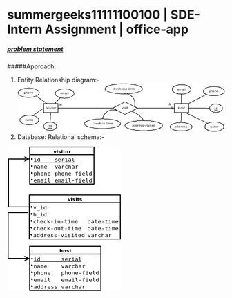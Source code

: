 # summergeeks11111100100 | SDE-Intern Assignment | office-app
##### [problem statement](https://summergeeks.in/static/assignments/summergeeks%202020%20-%20SDE%20Assignment.pdf?utm_campaign=SummerGeeks%202020&utm_source=hs_email&utm_medium=email&utm_content=79542605&_hsenc=p2ANqtz--viFrAMzY7DASDAZIKHA56SZgxYXWPDZp5IGeBI6r7kbP5hEI6zDuCxUo3yxMoXKDQAFRE13zqkiWTN5sUFXdBFAGHXQ&_hsmi=79542605 "problem statement")

#####Approach:
1. Entity Relationship diagram:- 
[![ER diagram](https://raw.githubusercontent.com/OmPals/office-app/master/er.png "ER diagram")](https://raw.githubusercontent.com/OmPals/office-app/master/er.png "ER diagram")
2. Database: Relational schema:-

[![Relational Schema](https://raw.githubusercontent.com/OmPals/office-app/master/rel.png)](https://raw.githubusercontent.com/OmPals/office-app/master/rel.png)

